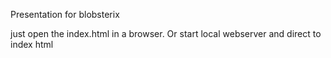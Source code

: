 Presentation for blobsterix

just open the index.html in a browser. Or start local webserver and direct to index html